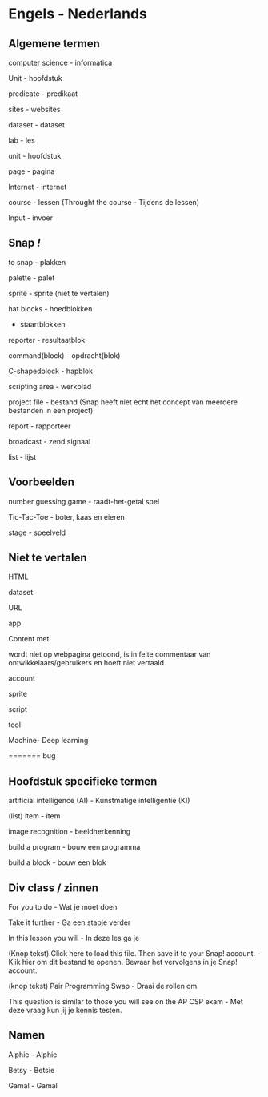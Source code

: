 # Engels - Nederlands

## Algemene termen
computer science - informatica

Unit - hoofdstuk

predicate - predikaat

sites - websites

dataset - dataset

lab - les

unit - hoofdstuk

page - pagina

Internet - internet

course - lessen (Throught the course - Tijdens de lessen)

Input - invoer

## Snap *!*

to snap - plakken

palette - palet

sprite - sprite (niet te vertalen)

hat blocks - hoedblokken

- staartblokken

reporter - resultaatblok

command(block) - opdracht(blok)

C-shapedblock - hapblok

scripting area - werkblad

project file - bestand (Snap heeft niet echt het concept van meerdere bestanden in een project)

report - rapporteer

broadcast - zend signaal

list - lijst

## Voorbeelden

number guessing game - raadt-het-getal spel

Tic-Tac-Toe - boter, kaas en eieren

stage - speelveld

## Niet te vertalen
HTML

dataset

URL 

app 

Content met <div class="todo"></div> wordt niet op webpagina getoond, is in feite commentaar van ontwikkelaars/gebruikers en hoeft niet vertaald

account

sprite

script

tool

Machine- Deep learning

=======
bug

## Hoofdstuk specifieke termen
artificial intelligence (AI) - Kunstmatige intelligentie (KI)

(list) item - item

image recognition - beeldherkenning

build a program - bouw een programma

build a block - bouw een blok

## Div class / zinnen

For you to do - Wat je moet doen

Take it further - Ga een stapje verder

In this lesson you will - In deze les ga je

(Knop tekst)
Click here to load this file. Then save it to your Snap! account. - 
Klik hier om dit bestand te openen. Bewaar het vervolgens in je Snap! account.

(knop tekst)
Pair Programming Swap - Draai de rollen om

This question is similar to those you will see on the AP CSP exam - Met deze vraag kun jij je kennis testen.

## Namen
Alphie - Alphie

Betsy - Betsie

Gamal - Gamal
